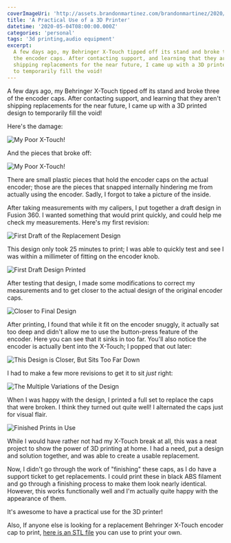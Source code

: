```yaml
---
coverImageUri: 'http://assets.brandonmartinez.com/brandonmartinez/2020/05/20200504-FinishedPrintsInUse.jpg'
title: 'A Practical Use of a 3D Printer'
datetime: '2020-05-04T08:00:00.000Z'
categories: 'personal'
tags: '3d printing,audio equipment'
excerpt:
  A few days ago, my Behringer X-Touch tipped off its stand and broke three of
  the encoder caps. After contacting support, and learning that they aren't
  shipping replacements for the near future, I came up with a 3D printed design
  to temporarily fill the void!
---
```


A few days ago, my Behringer X-Touch tipped off its stand and broke three of the
encoder caps. After contacting support, and learning that they aren't shipping
replacements for the near future, I came up with a 3D printed design to
temporarily fill the void!

Here's the damage:

![My Poor X-Touch!](http://assets.brandonmartinez.com/brandonmartinez/2020/05/20200504-MissingEncoders.jpg)

And the pieces that broke off:

![My Poor X-Touch!](http://assets.brandonmartinez.com/brandonmartinez/2020/05/20200504-BrokenEncoders.jpg)

There are small plastic pieces that hold the encoder caps on the actual encoder;
those are the pieces that snapped internally hindering me from actually using
the encoder. Sadly, I forgot to take a picture of the inside.

After taking measurements with my calipers, I put together a draft design in
Fusion 360. I wanted something that would print quickly, and could help me check
my measurements. Here's my first revision:

![First Draft of the Replacement Design](http://assets.brandonmartinez.com/brandonmartinez/2020/05/20200504-FusionDesignOne.jpg)

This design only took 25 minutes to print; I was able to quickly test and see I
was within a millimeter of fitting on the encoder knob.

![First Draft Design Printed](http://assets.brandonmartinez.com/brandonmartinez/2020/05/20200504-FirstDesignPrinted.jpg)

After testing that design, I made some modifications to correct my measurements
and to get closer to the actual design of the original encoder caps.

![Closer to Final Design](http://assets.brandonmartinez.com/brandonmartinez/2020/05/20200504-FusionDesignFinal.jpg)

After printing, I found that while it fit on the encoder snuggly, it actually
sat too deep and didn't allow me to use the button-press feature of the encoder.
Here you can see that it sinks in too far. You'll also notice the encoder is
actually bent into the X-Touch; I popped that out later:

![This Design is Closer, But Sits Too Far Down](http://assets.brandonmartinez.com/brandonmartinez/2020/05/20200504-GettingCloseWIthRevisionTwo.jpg)

I had to make a few more revisions to get it to sit _just_ right:

![The Multiple Variations of the Design](http://assets.brandonmartinez.com/brandonmartinez/2020/05/20200504-Variations.jpg)

When I was happy with the design, I printed a full set to replace the caps that
were broken. I think they turned out quite well! I alternated the caps just for
visual flair.

![Finished Prints in Use](http://assets.brandonmartinez.com/brandonmartinez/2020/05/20200504-FinishedPrintsInUse.jpg)

While I would have rather not had my X-Touch break at all, this was a neat
project to show the power of 3D printing at home. I had a need, put a design and
solution together, and was able to create a usable replacement.

Now, I didn't go through the work of "finishing" these caps, as I do have a
support ticket to get replacements. I could print these in black ABS filament
and go through a finishing process to make them look nearly identical. However,
this works functionally well and I'm actually quite happy with the appearance of
them.

It's awesome to have a practical use for the 3D printer!

Also, If anyone else is looking for a replacement Behringer X-Touch encoder cap
to print,
[here is an STL file](http://assets.brandonmartinez.com/brandonmartinez/2020/05/BrandonMartinezBehringerXTouchEncoderCapv4.zip)
you can use to print your own.

